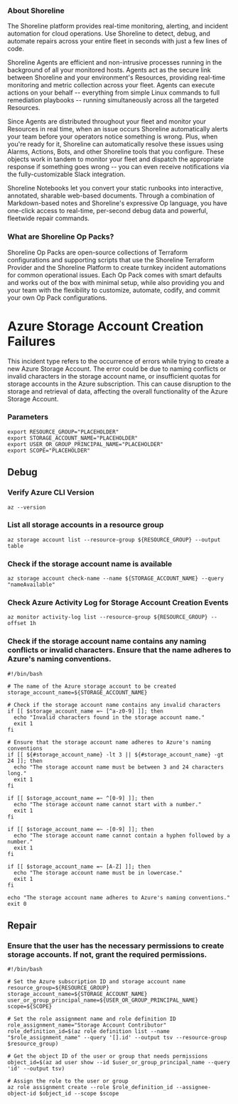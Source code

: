 
### About Shoreline
The Shoreline platform provides real-time monitoring, alerting, and incident automation for cloud operations. Use Shoreline to detect, debug, and automate repairs across your entire fleet in seconds with just a few lines of code.

Shoreline Agents are efficient and non-intrusive processes running in the background of all your monitored hosts. Agents act as the secure link between Shoreline and your environment's Resources, providing real-time monitoring and metric collection across your fleet. Agents can execute actions on your behalf -- everything from simple Linux commands to full remediation playbooks -- running simultaneously across all the targeted Resources.

Since Agents are distributed throughout your fleet and monitor your Resources in real time, when an issue occurs Shoreline automatically alerts your team before your operators notice something is wrong. Plus, when you're ready for it, Shoreline can automatically resolve these issues using Alarms, Actions, Bots, and other Shoreline tools that you configure. These objects work in tandem to monitor your fleet and dispatch the appropriate response if something goes wrong -- you can even receive notifications via the fully-customizable Slack integration.

Shoreline Notebooks let you convert your static runbooks into interactive, annotated, sharable web-based documents. Through a combination of Markdown-based notes and Shoreline's expressive Op language, you have one-click access to real-time, per-second debug data and powerful, fleetwide repair commands.

### What are Shoreline Op Packs?
Shoreline Op Packs are open-source collections of Terraform configurations and supporting scripts that use the Shoreline Terraform Provider and the Shoreline Platform to create turnkey incident automations for common operational issues. Each Op Pack comes with smart defaults and works out of the box with minimal setup, while also providing you and your team with the flexibility to customize, automate, codify, and commit your own Op Pack configurations.

# Azure Storage Account Creation Failures

This incident type refers to the occurrence of errors while trying to create a new Azure Storage Account. The error could be due to naming conflicts or invalid characters in the storage account name, or insufficient quotas for storage accounts in the Azure subscription. This can cause disruption to the storage and retrieval of data, affecting the overall functionality of the Azure Storage Account.

### Parameters

```shell
export RESOURCE_GROUP="PLACEHOLDER"
export STORAGE_ACCOUNT_NAME="PLACEHOLDER"
export USER_OR_GROUP_PRINCIPAL_NAME="PLACEHOLDER"
export SCOPE="PLACEHOLDER"
```

## Debug

### Verify Azure CLI Version

```shell
az --version
```

### List all storage accounts in a resource group

```shell
az storage account list --resource-group ${RESOURCE_GROUP} --output table
```

### Check if the storage account name is available

```shell
az storage account check-name --name ${STORAGE_ACCOUNT_NAME} --query "nameAvailable"
```

### Check Azure Activity Log for Storage Account Creation Events

```shell
az monitor activity-log list --resource-group ${RESOURCE_GROUP} --offset 1h
```

### Check if the storage account name contains any naming conflicts or invalid characters. Ensure that the name adheres to Azure's naming conventions.

```shell
#!/bin/bash

# The name of the Azure storage account to be created
storage_account_name=${STORAGE_ACCOUNT_NAME}

# Check if the storage account name contains any invalid characters
if [[ $storage_account_name =~ [^a-z0-9] ]]; then
  echo "Invalid characters found in the storage account name."
  exit 1
fi

# Ensure that the storage account name adheres to Azure's naming conventions
if [[ ${#storage_account_name} -lt 3 || ${#storage_account_name} -gt 24 ]]; then
  echo "The storage account name must be between 3 and 24 characters long."
  exit 1
fi

if [[ $storage_account_name =~ ^[0-9] ]]; then
  echo "The storage account name cannot start with a number."
  exit 1
fi

if [[ $storage_account_name =~ -[0-9] ]]; then
  echo "The storage account name cannot contain a hyphen followed by a number."
  exit 1
fi

if [[ $storage_account_name =~ [A-Z] ]]; then
  echo "The storage account name must be in lowercase."
  exit 1
fi

echo "The storage account name adheres to Azure's naming conventions."
exit 0
```
## Repair

### Ensure that the user has the necessary permissions to create storage accounts. If not, grant the required permissions.

```shell
#!/bin/bash

# Set the Azure subscription ID and storage account name
resource_group=${RESOURCE_GROUP}
storage_account_name=${STORAGE_ACCOUNT_NAME}
user_or_group_principal_name=${USER_OR_GROUP_PRINCIPAL_NAME}
scope=${SCOPE}

# Set the role assignment name and role definition ID
role_assignment_name="Storage Account Contributor"
role_definition_id=$(az role definition list --name "$role_assignment_name" --query '[].id' --output tsv --resource-group $resource_group)

# Get the object ID of the user or group that needs permissions
object_id=$(az ad user show --id $user_or_group_principal_name --query 'id' --output tsv)

# Assign the role to the user or group
az role assignment create --role $role_definition_id --assignee-object-id $object_id --scope $scope
```